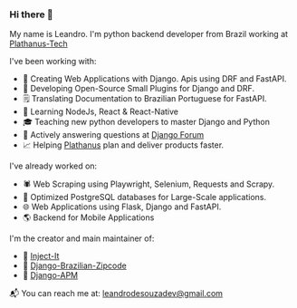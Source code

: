 ### Hi there 👋

My name is Leandro. I'm python backend developer from Brazil working at [Plathanus-Tech](https://github.com/plathanus-tech)


I've been working with:

- :rocket: Creating Web Applications with Django. Apis using DRF and FastAPI.
- :construction_worker: Developing Open-Source Small Plugins for Django and DRF.
- :spiral_notepad: Translating Documentation to Brazilian Portuguese for FastAPI.
- :seedling: Learning NodeJs, React & React-Native
- :mortar_board: Teaching new python developers to master Django and Python
- :scroll: Actively answering questions at [Django Forum](https://forum.djangoproject.com/)
- :chart_with_upwards_trend: Helping [Plathanus](https://plathanus.com.br) plan and deliver products faster.

I've already worked on:
- :spider: Web Scraping using Playwright, Selenium, Requests and Scrapy.
- :abcd: Optimized PostgreSQL databases for Large-Scale applications.
- :globe_with_meridians: Web Applications using Flask, Django and FastAPI.
- :earth_americas: Backend for Mobile Applications

I'm the creator and main maintainer of:
- :rocket: [Inject-It](https://github.com/plathanus-tech/python-inject-it)
- :rocket: [Django-Brazilian-Zipcode](https://github.com/plathanus-tech/django-brazilian-zipcode)
- :rocket: [Django-APM](https://github.com/plathanus-tech/django-apm)

:mailbox_with_mail: You can reach me at: leandrodesouzadev@gmail.com

